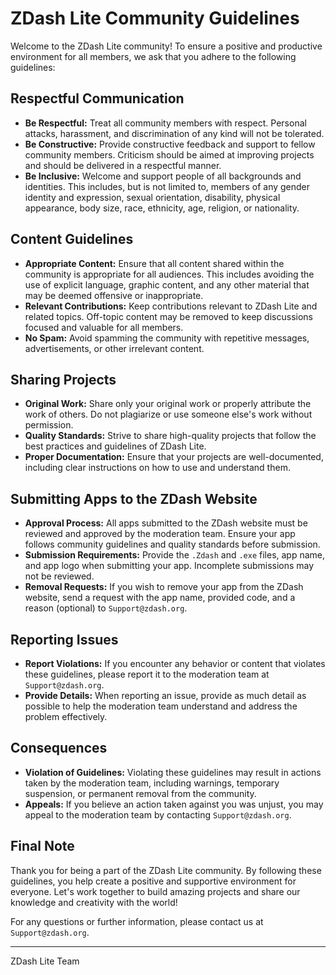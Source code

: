 # ZDash Lite Community Guidelines

Welcome to the ZDash Lite community! To ensure a positive and productive environment for all members, we ask that you adhere to the following guidelines:

## Respectful Communication
- **Be Respectful:** Treat all community members with respect. Personal attacks, harassment, and discrimination of any kind will not be tolerated.
- **Be Constructive:** Provide constructive feedback and support to fellow community members. Criticism should be aimed at improving projects and should be delivered in a respectful manner.
- **Be Inclusive:** Welcome and support people of all backgrounds and identities. This includes, but is not limited to, members of any gender identity and expression, sexual orientation, disability, physical appearance, body size, race, ethnicity, age, religion, or nationality.

## Content Guidelines
- **Appropriate Content:** Ensure that all content shared within the community is appropriate for all audiences. This includes avoiding the use of explicit language, graphic content, and any other material that may be deemed offensive or inappropriate.
- **Relevant Contributions:** Keep contributions relevant to ZDash Lite and related topics. Off-topic content may be removed to keep discussions focused and valuable for all members.
- **No Spam:** Avoid spamming the community with repetitive messages, advertisements, or other irrelevant content. 

## Sharing Projects
- **Original Work:** Share only your original work or properly attribute the work of others. Do not plagiarize or use someone else's work without permission.
- **Quality Standards:** Strive to share high-quality projects that follow the best practices and guidelines of ZDash Lite.
- **Proper Documentation:** Ensure that your projects are well-documented, including clear instructions on how to use and understand them.

## Submitting Apps to the ZDash Website
- **Approval Process:** All apps submitted to the ZDash website must be reviewed and approved by the moderation team. Ensure your app follows community guidelines and quality standards before submission.
- **Submission Requirements:** Provide the `.Zdash` and `.exe` files, app name, and app logo when submitting your app. Incomplete submissions may not be reviewed.
- **Removal Requests:** If you wish to remove your app from the ZDash website, send a request with the app name, provided code, and a reason (optional) to `Support@zdash.org`.

## Reporting Issues
- **Report Violations:** If you encounter any behavior or content that violates these guidelines, please report it to the moderation team at `Support@zdash.org`.
- **Provide Details:** When reporting an issue, provide as much detail as possible to help the moderation team understand and address the problem effectively.

## Consequences
- **Violation of Guidelines:** Violating these guidelines may result in actions taken by the moderation team, including warnings, temporary suspension, or permanent removal from the community.
- **Appeals:** If you believe an action taken against you was unjust, you may appeal to the moderation team by contacting `Support@zdash.org`.

## Final Note
Thank you for being a part of the ZDash Lite community. By following these guidelines, you help create a positive and supportive environment for everyone. Let's work together to build amazing projects and share our knowledge and creativity with the world!

For any questions or further information, please contact us at `Support@zdash.org`.

---

ZDash Lite Team
